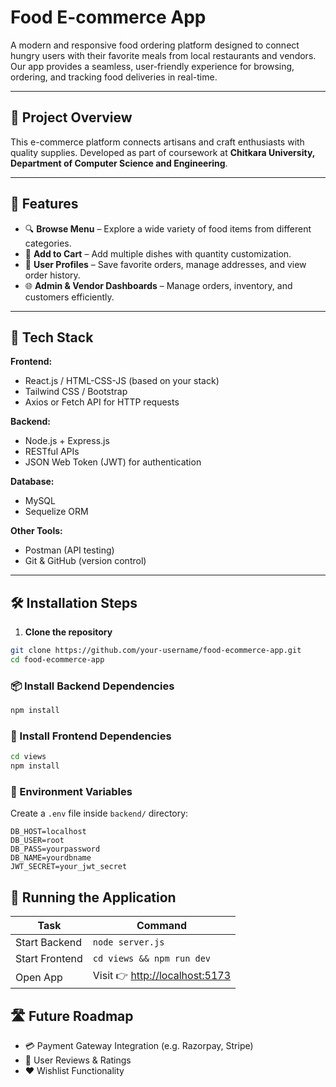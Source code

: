 # Food E-commerce App

A modern and responsive food ordering platform designed to connect hungry users with their favorite meals from local restaurants and vendors. Our app provides a seamless, user-friendly experience for browsing, ordering, and tracking food deliveries in real-time.

---
## 🧾 Project Overview

This e-commerce platform connects artisans and craft enthusiasts with quality supplies. Developed as part of coursework at **Chitkara University, Department of Computer Science and Engineering**.

---

## 🚀 Features

- 🔍 **Browse Menu** – Explore a wide variety of food items from different categories.
- 🛒 **Add to Cart** – Add multiple dishes with quantity customization.
- 👤 **User Profiles** – Save favorite orders, manage addresses, and view order history.
- 🌐 **Admin & Vendor Dashboards** – Manage orders, inventory, and customers efficiently.

---

## 📱 Tech Stack

**Frontend:**
- React.js / HTML-CSS-JS (based on your stack)
- Tailwind CSS / Bootstrap
- Axios or Fetch API for HTTP requests

**Backend:**
- Node.js + Express.js
- RESTful APIs
- JSON Web Token (JWT) for authentication

**Database:**
- MySQL
- Sequelize ORM

**Other Tools:**
- Postman (API testing)
- Git & GitHub (version control)

---

## 🛠️ Installation Steps

1. **Clone the repository**

```bash
git clone https://github.com/your-username/food-ecommerce-app.git
cd food-ecommerce-app
```
### 📦 Install Backend Dependencies
```bash
npm install
```
### 🎨 Install Frontend Dependencies
```bash
cd views
npm install
```
### 🔐 Environment Variables
Create a `.env` file inside `backend/` directory:
```env
DB_HOST=localhost
DB_USER=root
DB_PASS=yourpassword
DB_NAME=yourdbname
JWT_SECRET=your_jwt_secret
```
## 🚀 Running the Application

| Task             | Command                              |
|------------------|--------------------------------------|
| Start Backend    | `node server.js`          	          |
| Start Frontend   | `cd views && npm run dev`            |
| Open App         | Visit 👉 [http://localhost:5173](http://localhost:5173) |


## 🛣️ Future Roadmap

- 💳 Payment Gateway Integration (e.g. Razorpay, Stripe)
- 🌟 User Reviews & Ratings
- ❤️ Wishlist Functionality

